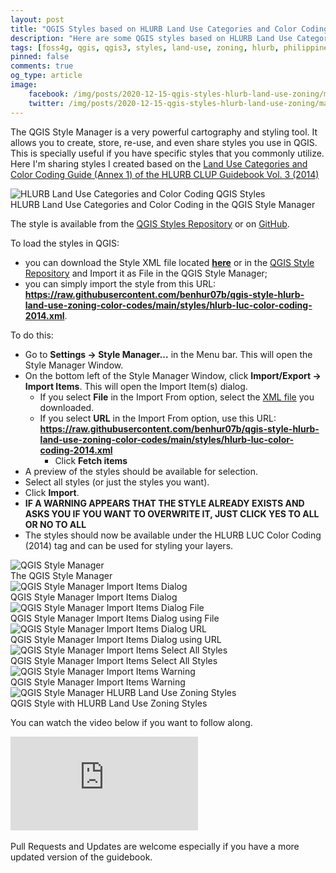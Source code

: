 ```yaml
---
layout: post
title: "QGIS Styles based on HLURB Land Use Categories and Color Coding (CLUP Guidebook Vol 3, 2014)"
description: "Here are some QGIS styles based on HLURB Land Use Categories and Color Coding (CLUP Guidebook Vol. 3, 2014) that you can use in your next Land Use or Zoning map."
tags: [foss4g, qgis, qgis3, styles, land-use, zoning, hlurb, philippines]
pinned: false
comments: true
og_type: article
image:
    facebook: /img/posts/2020-12-15-qgis-styles-hlurb-land-use-zoning/main.png 
    twitter: /img/posts/2020-12-15-qgis-styles-hlurb-land-use-zoning/main.png
---
```


The QGIS Style Manager is a very powerful cartography and styling tool. It allows you to create, store, re-use, and even share styles you use in QGIS. This is specially useful if you have specific styles that you commonly utilize. Here I'm sharing styles I created based on the [Land Use Categories and Color Coding Guide (Annex 1) of the HLURB CLUP Guidebook Vol. 3 (2014)](https://hlurb.gov.ph/services/local-government-unit/clup-guidebook/)

<div class="col-lg-12 img-container"><img class="img-fluid post-img img-shadow" src="{{ site.assets }}/img/posts/2020-12-15-qgis-styles-hlurb-land-use-zoning/styles.png" alt="HLURB Land Use Categories and Color Coding QGIS Styles"><figcaption class="figure-caption text-center">HLURB Land Use Categories and Color Coding in the QGIS Style Manager</figcaption></div>

The style is available from the [QGIS Styles Repository](https://plugins.qgis.org/styles/62/) or on [GitHub](https://github.com/benhur07b/qgis-style-hlurb-land-use-zoning-color-codes).

To load the styles in QGIS:
* you can download the Style XML file located [**here**](https://raw.githubusercontent.com/benhur07b/qgis-style-hlurb-land-use-zoning-color-codes/main/styles/hlurb-luc-color-coding-2014.xml) or in the [QGIS Style Repository](https://plugins.qgis.org/styles/62/) and Import it as File in the QGIS Style Manager;
* you can simply import the style from this URL: **https://raw.githubusercontent.com/benhur07b/qgis-style-hlurb-land-use-zoning-color-codes/main/styles/hlurb-luc-color-coding-2014.xml**.

To do this:
* Go to **Settings -> Style Manager...** in the Menu bar. This will open the Style Manager Window.
* On the bottom left of the Style Manager Window, click **Import/Export -> Import Items**. This will open the Import Item(s) dialog.
    * If you select **File** in the Import From option, select the [XML file](https://raw.githubusercontent.com/benhur07b/qgis-style-hlurb-land-use-zoning-color-codes/main/styles/hlurb-luc-color-coding-2014.xml) you downloaded.
    * If you select **URL** in the Import From option, use this URL: **https://raw.githubusercontent.com/benhur07b/qgis-style-hlurb-land-use-zoning-color-codes/main/styles/hlurb-luc-color-coding-2014.xml**
        * Click **Fetch items**
* A preview of the styles should be available for selection.
* Select all styles (or just the styles you want).
* Click **Import**.
* **IF A WARNING APPEARS THAT THE STYLE ALREADY EXISTS AND ASKS YOU IF YOU WANT TO OVERWRITE IT, JUST CLICK YES TO ALL OR NO TO ALL**
* The styles should now be available under the HLURB LUC Color Coding (2014) tag and can be used for styling your layers.

<div class="col-lg-12 img-container"><img class="img-fluid post-img img-shadow" src="{{ site.assets }}/img/posts/2020-12-15-qgis-styles-hlurb-land-use-zoning/style-man-1.png" alt="QGIS Style Manager"><figcaption class="figure-caption text-center">The QGIS Style Manager</figcaption></div>

<div class="col-lg-12 img-container"><img class="img-fluid post-img img-shadow" src="{{ site.assets }}/img/posts/2020-12-15-qgis-styles-hlurb-land-use-zoning/import-items.png" alt="QGIS Style Manager Import Items Dialog"><figcaption class="figure-caption text-center">QGIS Style Manager Import Items Dialog</figcaption></div>

<div class="col-lg-12 img-container"><img class="img-fluid post-img img-shadow" src="{{ site.assets }}/img/posts/2020-12-15-qgis-styles-hlurb-land-use-zoning/import-file.png" alt="QGIS Style Manager Import Items Dialog File"><figcaption class="figure-caption text-center">QGIS Style Manager Import Items Dialog using File</figcaption></div>

<div class="col-lg-12 img-container"><img class="img-fluid post-img img-shadow" src="{{ site.assets }}/img/posts/2020-12-15-qgis-styles-hlurb-land-use-zoning/import-url.png" alt="QGIS Style Manager Import Items Dialog URL"><figcaption class="figure-caption text-center">QGIS Style Manager Import Items Dialog using URL</figcaption></div>

<div class="col-lg-12 img-container"><img class="img-fluid post-img img-shadow" src="{{ site.assets }}/img/posts/2020-12-15-qgis-styles-hlurb-land-use-zoning/select-all.png" alt="QGIS Style Manager Import Items Select All Styles"><figcaption class="figure-caption text-center">QGIS Style Manager Import Items Select All Styles</figcaption></div>

<div class="col-lg-12 img-container"><img class="img-fluid post-img img-shadow" src="{{ site.assets }}/img/posts/2020-12-15-qgis-styles-hlurb-land-use-zoning/warning.png" alt="QGIS Style Manager Import Items Warning"><figcaption class="figure-caption text-center">QGIS Style Manager Import Items Warning</figcaption></div>

<div class="col-lg-12 img-container"><img class="img-fluid post-img img-shadow" src="{{ site.assets }}/img/posts/2020-12-15-qgis-styles-hlurb-land-use-zoning/style-man-2.png" alt="QGIS Style Manager HLURB Land Use Zoning Styles"><figcaption class="figure-caption text-center">QGIS Style with HLURB Land Use Zoning Styles</figcaption></div>

You can watch the video below if you want to follow along.

<div class="embed-responsive embed-responsive-16by9">
<iframe class="mb-4 embed-responsive-item" src="https://www.youtube.com/embed/k-5QgzA54rw" frameborder="0" allow="accelerometer; autoplay; clipboard-write; encrypted-media; gyroscope; picture-in-picture" allowfullscreen></iframe>
</div>

<br>
Pull Requests and Updates are welcome especially if you have a more updated version of the guidebook.